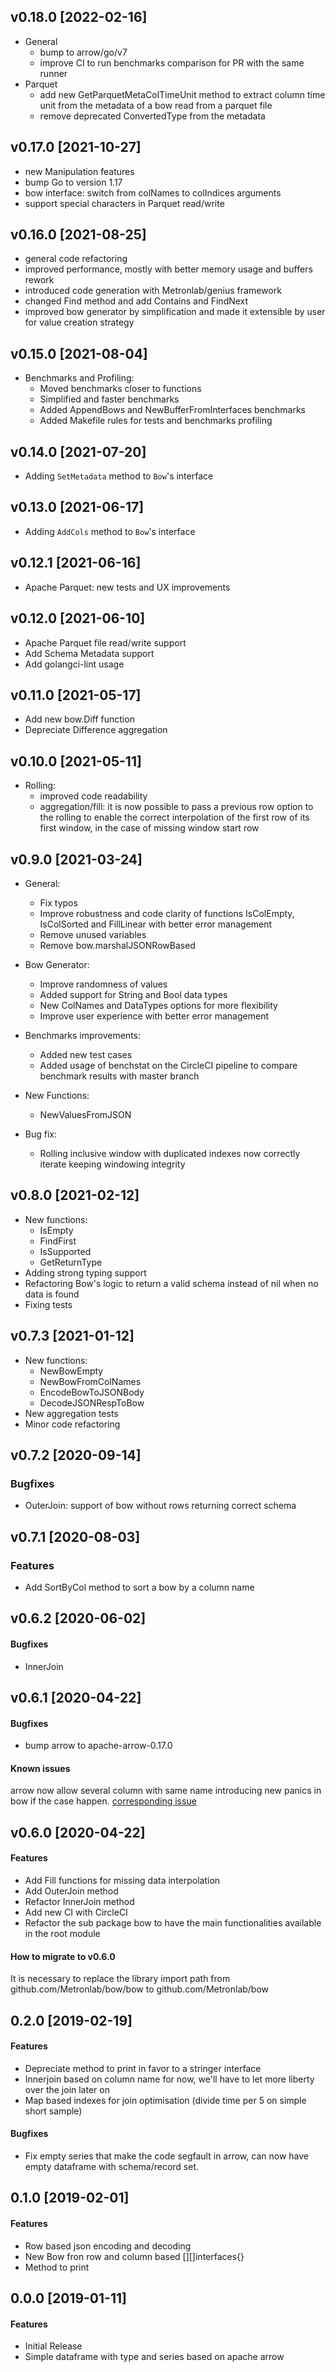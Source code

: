 v0.18.0 [2022-02-16]
-------------------

- General
  - bump to arrow/go/v7
  - improve CI to run benchmarks comparison for PR with the same runner
- Parquet
  - add new GetParquetMetaColTimeUnit method to extract column time unit from the metadata of a bow read from a parquet file 
  - remove deprecated ConvertedType from the metadata


v0.17.0 [2021-10-27]
-------------------

- new Manipulation features
- bump Go to version 1.17
- bow interface: switch from colNames to colIndices arguments
- support special characters in Parquet read/write


v0.16.0 [2021-08-25]
-------------------

- general code refactoring
- improved performance, mostly with better memory usage and buffers rework
- introduced code generation with Metronlab/genius framework
- changed Find method and add Contains and FindNext
- improved bow generator by simplification and made it extensible by user for value creation strategy


v0.15.0 [2021-08-04]
-------------------

- Benchmarks and Profiling:
  - Moved benchmarks closer to functions
  - Simplified and faster benchmarks
  - Added AppendBows and NewBufferFromInterfaces benchmarks
  - Added Makefile rules for tests and benchmarks profiling


v0.14.0 [2021-07-20]
-------------------

- Adding `SetMetadata` method to `Bow`'s interface


v0.13.0 [2021-06-17]
-------------------

- Adding `AddCols` method to `Bow`'s interface


v0.12.1 [2021-06-16]
-------------------

- Apache Parquet: new tests and UX improvements


v0.12.0 [2021-06-10]
-------------------

- Apache Parquet file read/write support
- Add Schema Metadata support
- Add golangci-lint usage


v0.11.0 [2021-05-17]
-------------------

- Add new bow.Diff function
- Depreciate Difference aggregation


v0.10.0 [2021-05-11]
-------------------

- Rolling:
    - improved code readability
    - aggregation/fill: it is now possible to pass a previous row option to the rolling to enable the correct interpolation of the first row of its first window, in the case of missing window start row


v0.9.0 [2021-03-24]
-------------------

- General:
    - Fix typos
    - Improve robustness and code clarity of functions IsColEmpty, IsColSorted and FillLinear with better error management
    - Remove unused variables
    - Remove bow.marshalJSONRowBased
    
- Bow Generator:
    - Improve randomness of values
    - Added support for String and Bool data types
    - New ColNames and DataTypes options for more flexibility
    - Improve user experience with better error management

- Benchmarks improvements:
    - Added new test cases
    - Added usage of benchstat on the CircleCI pipeline to compare benchmark results with master branch

- New Functions:
    - NewValuesFromJSON

- Bug fix:
  - Rolling inclusive window with duplicated indexes now correctly iterate keeping windowing integrity


v0.8.0 [2021-02-12]
-------------------

- New functions:
    - IsEmpty
    - FindFirst
    - IsSupported
    - GetReturnType
- Adding strong typing support
- Refactoring Bow's logic to return a valid schema instead of nil when no data is found
- Fixing tests


v0.7.3 [2021-01-12]
-------------------

- New functions:
    - NewBowEmpty
    - NewBowFromColNames
    - EncodeBowToJSONBody
    - DecodeJSONRespToBow
- New aggregation tests
- Minor code refactoring


v0.7.2 [2020-09-14]
-------------------

### Bugfixes
- OuterJoin: support of bow without rows returning correct schema


v0.7.1 [2020-08-03]
-------------------

### Features
- Add SortByCol method to sort a bow by a column name


v0.6.2 [2020-06-02]
-------------------

#### Bugfixes
- InnerJoin


v0.6.1 [2020-04-22]
-------------------

#### Bugfixes
- bump arrow to apache-arrow-0.17.0

#### Known issues
arrow now allow several column with same name introducing new panics in bow if the case happen.
[corresponding issue](https://github.com/Metronlab/bow/issues/12)


v0.6.0 [2020-04-22]
-------------------

#### Features
- Add Fill functions for missing data interpolation
- Add OuterJoin method
- Refactor InnerJoin method
- Add new CI with CircleCI
- Refactor the sub package bow to have the main functionalities available in the root module

#### How to migrate to v0.6.0
It is necessary to replace the library import path from github.com/Metronlab/bow/bow to github.com/Metronlab/bow


0.2.0 [2019-02-19]
-------------------

#### Features

- Depreciate method to print in favor to a stringer interface
- Innerjoin based on column name for now, we'll have to let more liberty over the join later on
- Map based indexes for join optimisation (divide time per 5 on simple short sample)

#### Bugfixes

- Fix empty series that make the code segfault in arrow, can now have empty dataframe with schema/record set.


0.1.0 [2019-02-01]
-------------------

#### Features

- Row based json encoding and decoding
- New Bow fron row and column based [][]interfaces{}
- Method to print


0.0.0 [2019-01-11]
-------------------

#### Features

- Initial Release
- Simple dataframe with type and series based on apache arrow
